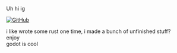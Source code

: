 Uh hi ig


<div id="badges">
    <!-- yes this intended -->
    <a href="https://github.com/TH3-S4LM0N">
        <img src="https://shields.io/badge/GitHub-171515?logo=github" alt="GitHub"/>
    </a>
</div>

i like wrote some rust one time, i made a bunch of unfinished stuff?\
enjoy\
godot is cool
